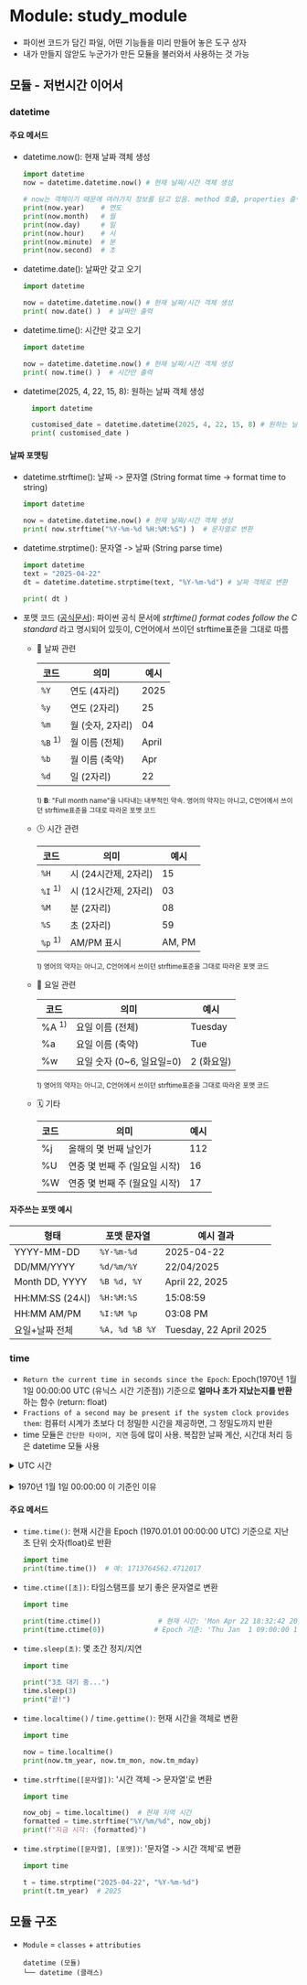 # Module: study_module
- 파이썬 코드가 담긴 파일, 어떤 기능들을 미리 만들어 놓은 도구 상자
- 내가 만들지 않앋도 누군가가 만든 모듈을 불러와서 사용하는 것 가능

## 모듈 - 저번시간 이어서

### datetime
#### 주요 메서드
- datetime.now(): 현재 날짜 객체 생성
  ```python
  import datetime
  now = datetime.datetime.now() # 현재 날짜/시간 객체 생성

  # now는 객체이기 때문에 여러가지 정보를 담고 있음. method 호출, properties 출력 등 가능.
  print(now.year)    # 연도
  print(now.month)   # 월
  print(now.day)     # 일
  print(now.hour)    # 시
  print(now.minute)  # 분
  print(now.second)  # 초
  ```

- datetime.date(): 날짜만 갖고 오기
  ```python
  import datetime

  now = datetime.datetime.now() # 현재 날짜/시간 객체 생성
  print( now.date() )  # 날짜만 출력
  ```
- datetime.time(): 시간만 갖고 오기
  ```python
  import datetime

  now = datetime.datetime.now() # 현재 날짜/시간 객체 생성
  print( now.time() )  # 시간만 출력
  ```

- datetime(2025, 4, 22, 15, 8): 원하는 날짜 객체 생성
  ```python
    import datetime

    customised_date = datetime.datetime(2025, 4, 22, 15, 8) # 원하는 날짜/시간 객체 생성
    print( customised_date )
  ```

#### 날짜 포맷팅 
- datetime.strftime(): 날짜 -> 문자열 (String format time -> format time to string)
  ```python
  import datetime

  now = datetime.datetime.now() # 현재 날짜/시간 객체 생성
  print( now.strftime("%Y-%m-%d %H:%M:%S") )  # 문자열로 변환
  ```

- datetime.strptime(): 문자열 -> 날짜 (String parse time)
  ```python
  import datetime
  text = "2025-04-22"
  dt = datetime.datetime.strptime(text, "%Y-%m-%d") # 날짜 객체로 변환

  print( dt )
  ```

- 포맷 코드 ([공식문서](https://docs.python.org/3/library/datetime.html#strftime-and-strptime-format-codes)): 파이썬 공식 문서에 *strftime() format codes follow the C standard* 라고 명시되어 있듯이, C언어에서 쓰이던 strftime표준을 그대로 따름

  - 📅 날짜 관련

    | 코드 | 의미 | 예시 |
    |-----|-----|------|
    | `%Y` | 연도 (4자리) | 2025 |
    | `%y` | 연도 (2자리) | 25 |
    | `%m` | 월 (숫자, 2자리) | 04 |
    | `%B` <sup>1)</sup> | 월 이름 (전체) | April |
    | `%b` | 월 이름 (축약) | Apr |
    | `%d` | 일 (2자리) | 22 |

    <sup>1) **B**: "Full month name"을 나타내는 내부적인 약속. 영어의 약자는 아니고, C언어에서 쓰이던 strftime표준을 그대로 따라온 포맷 코드</sup> <br/>

  - 🕒 시간 관련

    | 코드 | 의미 | 예시 |
    |-----|-----|------|
    | `%H` | 시 (24시간제, 2자리) | 15 |
    | `%I` <sup>1)</sup> | 시 (12시간제, 2자리) | 03 |
    | `%M` | 분 (2자리) | 08 |
    | `%S` | 초 (2자리) | 59 |
    | `%p` <sup>1)</sup> | AM/PM 표시 | AM, PM |

    <sup>1) 영어의 약자는 아니고, C언어에서 쓰이던 strftime표준을 그대로 따라온 포맷 코드</sup> <br/>

  - 📆 요일 관련

    | 코드 | 의미 | 예시 |
    |-----|-----|-----|
    | %A <sup>1)</sup> | 요일 이름 (전체) | Tuesday |
    | %a | 요일 이름 (축약) | Tue |
    | %w | 요일 숫자 (0~6, 일요일=0) | 2 (화요일) |

    <sup>1) 영어의 약자는 아니고, C언어에서 쓰이던 strftime표준을 그대로 따라온 포맷 코드</sup> <br/>

  - 🗓️ 기타

    | 코드 | 의미 | 예시 |
    |-----|-----|-----|
    | %j | 올해의 몇 번째 날인가 | 112 |
    | %U | 연중 몇 번째 주 (일요일 시작) | 16 |
    | %W | 연중 몇 번째 주 (월요일 시작) | 17 |

#### 자주쓰는 포맷 예시

| 형태 | 포맷 문자열 | 예시 결과 | 
|-----|-----|-----|
| YYYY-MM-DD | `%Y-%m-%d` | 2025-04-22 |
| DD/MM/YYYY | `%d/%m/%Y` | 22/04/2025 |
| Month DD, YYYY | `%B %d, %Y` | April 22, 2025 |
| HH:MM:SS (24시) | `%H:%M:%S` | 15:08:59 |
| HH:MM AM/PM | `%I:%M %p` | 03:08 PM |
| 요일+날짜 전체 | `%A, %d %B %Y` | Tuesday, 22 April 2025 |

### time
- `Return the current time in seconds since the Epoch`: Epoch(1970년 1월 1일 00:00:00 UTC (유닉스 시간 기준점)) 기준으로 **얼마나 초가 지났는지를 반환** 하는 함수 (return: float)
- `Fractions of a second may be present if the system clock provides them`: 컴퓨터 시계가 초보다 더 정밀한 시간을 제공하면, 그 정밀도까지 반환
- time 모듈은 `간단한 타이머, 지연` 등에 많이 사용. 복잡한 날짜 계산, 시간대 처리 등은 datetime 모듈 사용

<details>
  <summary>UTC 시간</summary>

- UTC: Coordinated Universal Time
- 국제적으로 사용하는 조율 된 시간 대 (세계 어디서든 동일한 시간 기준으로 사용 가능)
- 표준 시간대 -> 시간대 계산의 기준점
- UTC+0 은 영국(Greenwich)
  - 영국 왕 찰스 2세가 런던의 그리니치에 왕립 천문대를 세움.
  - 이곳에서 정확한 별의 위치, 시각 계산, 향해용 시간 측정등을 연구함 (영국이 해양 강국이자 과학 선진국 이었음)
  - 19세기 후반은 대영제국의 전성기. 과학 기술, 향해, 철도, 산업에서 영국이 표준을 만들던 시기 -> 영국의 영향력이 강했음.
  - 이후 전 세계 향해자들이 시간을 맞출 기준점으로 사용 

- 왜 한국은 +9이고, 시드니는 +10일까?
  - 하루는 24시간, 지구는 360도 => 1시간에 15도(=260/24) 이동
  - 그리니치 기준점을 기준으로 15도 간격으로 24개의 시간 대로 나뉘어져 있음.
  - 그리니치 기준점(자🐭오🐴선, meridian)으로 오른쪽으로 갈 수록 + 왼쪽으로 갈수록 - 됨.
  - 한국(서울)은 동경 135도 => 즉, 135/15 = 9.xxx 이므로 UTC+9 임.

    &nbsp;&nbsp;← 서쪽(느림)&nbsp;&nbsp;&nbsp;&nbsp;&nbsp;&nbsp;&nbsp;&nbsp;&nbsp;기준선(UTC+0)&nbsp;&nbsp;&nbsp;&nbsp;&nbsp;&nbsp;&nbsp;&nbsp;&nbsp;동쪽(빠름) →

    | UTC-5 | UTC-1 | UTC+0 | UTC+3 | UTC+9 | UTC+10 |
    |-------|-------|-------|-------|-------|---------|
    | 뉴욕  | 리스본 | `런던`   | 이스탄불 | 서울   | `시드니`    |

</details>
<br/>

<details>
  <summary>1970년 1월 1일 00:00:00 이 기준인 이유</summary>

  - CPU는 심장이 뛰듯 tick을 발생시키는데 이를 기준으로 시스템이 돌아감.
  - 그래서 컴퓨터가 사람의 시간을 측정하는 방법은 특정 시점을 기준으로 그때부터 발생 된 틱의 수를 세는 방식.
  - Unix 시스템 개발 시점	1960년대 부터 존재. 1970년부터 본격적인 개발·보급 시작됨 -> 유닉스 개발자 중 한명이 기준점을 정함.
  - Epoch Time은 "1970-01-01 00:00:00 UTC"로, 유닉스 시스템이 내부적으로 시간을 계산할 때 기준으로 삼은 시작점
  - 대부분의 
  - 이 기준점 이전 날짜는 음수 값으로 표시
  <br/>
  <br/>

    - `운영체제 별 기준 시간`

    | 구분 | 기준 시각 | 비고 |
    |-----|---------|----|
    | Unix/Linux/macOS/Android | 1970-01-01 00:00:00 UTC |  유닉스 시간 기준 |
    | Windows 내부 (FILETIME) | 1601-01-01 00:00:00 UTC | 변환 필요 |
    | 대부분의 프로그래밍 언어 | 1970-01-01 UTC | 통일돼 있음 |

    - `운영체제 비교`

    | 운영체제 | 유닉스 계열인가? | 설명 |
    |-----|---------|----|
    | Unix |  원조 | 1969년, AT&T 벨 연구소에서 개발|
    | Linux | 유닉스 클론 | 유닉스를 참고해서 1991년 리누스 토르발스가 만든 오픈소스 OS|
    | macOS | 유닉스 기반 | 실제로 유닉스 인증 받은 OS (Darwin 기반)|
    | Windows | 유닉스 계열 아님 | 독자적인 NT 커널 기반으로 설계됨|
</details>

#### 주요 메서드
- `time.time()`: 현재 시간을 Epoch (1970.01.01 00:00:00 UTC) 기준으로 지난 초 단위 숫자(float)로 반환
  ```python
  import time
  print(time.time())  # 예: 1713764562.4712017
  ```

- `time.ctime([초])`: 타임스탬프를 보기 좋은 문자열로 변환
  ```python
  import time

  print(time.ctime())              # 현재 시간: 'Mon Apr 22 18:32:42 2025'
  print(time.ctime(0))            # Epoch 기준: 'Thu Jan  1 09:00:00 1970' (KST)
  ```

- `time.sleep(초)`: 몇 초간 정지/지연
  ```python
  import time
    
  print("3초 대기 중...")
  time.sleep(3)
  print("끝!")
  ```

- `time.localtime()` / `time.gettime()`: 현재 시간을 객체로 변환
  ```python
  import time

  now = time.localtime()
  print(now.tm_year, now.tm_mon, now.tm_mday)
  ```

- `time.strftime([문자열])`: '시간 객체 -> 문자열'로 변환
  ```python
  import time

  now_obj = time.localtime()  # 현재 지역 시간
  formatted = time.strftime("%Y/%m/%d", now_obj)
  print(f"지금 시각: {formatted}")
  ```

- `time.strptime([문자열], [포맷])`: '문자열 -> 시간 객체'로 변환
  ```python
  import time

  t = time.strptime("2025-04-22", "%Y-%m-%d")
  print(t.tm_year)  # 2025
  ```

## 모듈 구조
- `Module` = `classes` + `attributies`
  ```
  datetime (모듈)
  └── datetime (클래스)
  ```
